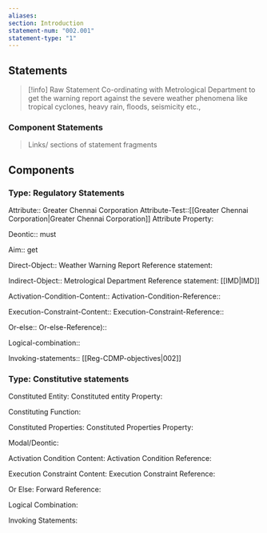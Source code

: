 ```yaml
---
aliases: 
section: Introduction
statement-num: "002.001"
statement-type: "1"
---
```

## Statements 
> [!info] Raw Statement
> Co-ordinating with Metrological Department to get the warning report against the severe weather phenomena like tropical cyclones, heavy rain, floods, seismicity etc.,   

### Component Statements
> Links/ sections of statement fragments 

## Components

### Type: Regulatory Statements
Attribute:: Greater Chennai Corporation
Attribute-Test::[[Greater Chennai Corporation|Greater Chennai Corporation]]
	Attribute Property: 

Deontic:: must

Aim:: get 

Direct-Object:: Weather Warning Report
Reference statement: 

Indirect-Object:: Metrological Department
Reference statement: [[IMD|IMD]]

Activation-Condition-Content::
Activation-Condition-Reference::

Execution-Constraint-Content::
Execution-Constraint-Reference::

Or-else::
Or-else-Reference)::

Logical-combination::

Invoking-statements:: [[Reg-CDMP-objectives|002]]


### Type: Constitutive statements

Constituted Entity:
	Constituted entity Property:

Constituting Function:

Constituted Properties:
	Constituted Properties Property:

Modal/Deontic:

Activation Condition Content:
	Activation Condition Reference:

Execution Constraint Content:
	Execution Constraint Reference:

Or Else:
	Forward Reference:

Logical Combination:

Invoking Statements:

